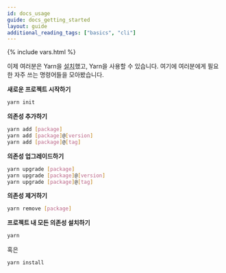 ```yaml
---
id: docs_usage
guide: docs_getting_started
layout: guide
additional_reading_tags: ["basics", "cli"]
---
```


{% include vars.html %}

이제 여러분은 Yarn을 [설치]({{url_base}}/docs/install)했고, Yarn을 사용할 수 있습니다.
여기에 여러분에게 필요한 자주 쓰는 명령어들을 모아봤습니다.

**새로운 프로젝트 시작하기**

```sh
yarn init
```

**의존성 추가하기**

```sh
yarn add [package]
yarn add [package]@[version]
yarn add [package]@[tag]
```

**의존성 업그레이드하기**

```sh
yarn upgrade [package]
yarn upgrade [package]@[version]
yarn upgrade [package]@[tag]
```

**의존성 제거하기**

```sh
yarn remove [package]
```

**프로젝트 내 모든 의존성 설치하기**

```sh
yarn
```

혹은

```sh
yarn install
```
